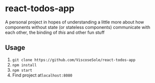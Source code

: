 # react-todos-app

A personal project in hopes of understanding a little more about how components without state (or stateless components) communicate with each other, the binding of *this* and other fun stuff

## Usage
1. `git clone https://github.com/ViscoseSole/react-todos-app`
2. `npm install`
3. `npm start`
4.  Find project at`localhost:8080`